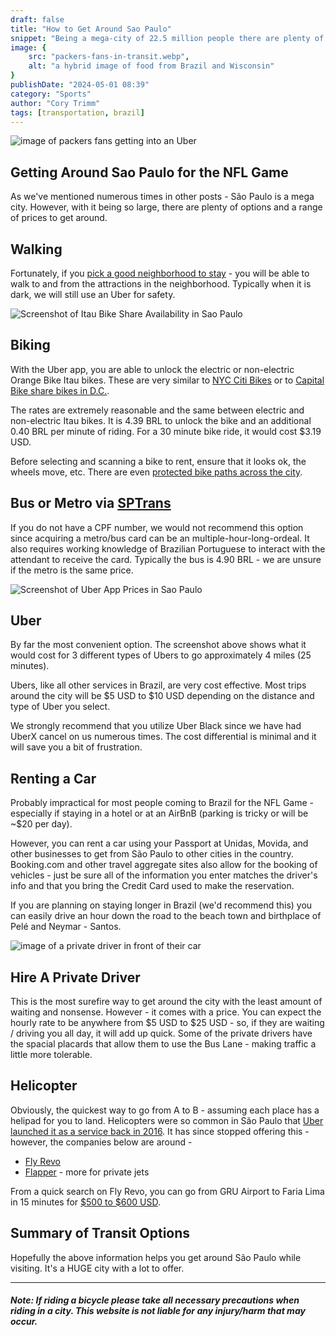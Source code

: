 ```yaml
---
draft: false
title: "How to Get Around Sao Paulo"
snippet: "Being a mega-city of 22.5 million people there are plenty of ways to get from Point A to Point B."
image: {
    src: "packers-fans-in-transit.webp",
    alt: "a hybrid image of food from Brazil and Wisconsin"
}
publishDate: "2024-05-01 08:39"
category: "Sports"
author: "Cory Trimm"
tags: [transportation, brazil]
---
```


![image of packers fans getting into an Uber](../../../assets/packers-fans-in-transit.webp)

## Getting Around Sao Paulo for the NFL Game
As we've mentioned numerous times in other posts - São Paulo is a mega city. However, with it being so large, there are plenty of options and a range of prices to get around.

## Walking
Fortunately, if you [pick a good neighborhood to stay](/blog/where-to-stay-in-sao-paulo-for-nfl-game/) - you will be able to walk to and from the attractions in the neighborhood. Typically when it is dark, we will still use an Uber for safety.

![Screenshot of Itau Bike Share Availability in Sao Paulo](../../../assets/screenshots/bike-share.jpg)
## Biking
With the Uber app, you are able to unlock the electric or non-electric Orange Bike Itau bikes. These are very similar to [NYC Citi Bikes](https://citibikenyc.com/) or to [Capital Bike share bikes in D.C.](https://capitalbikeshare.com/).

The rates are extremely reasonable and the same between electric and non-electric Itau bikes. It is 4.39 BRL to unlock the bike and an additional 0.40 BRL per minute of riding. For a 30 minute bike ride, it would cost $3.19 USD.

Before selecting and scanning a bike to rent, ensure that it looks ok, the wheels move, etc. There are even [protected bike paths across the city](https://www.google.com/maps/d/viewer?mid=1TPU9-1i0WBqH5qTCCn9d-SxpAqU&hl=en_US&ll=-23.636774411965604%2C-46.690994830419925&z=12).

## Bus or Metro via [SPTrans](https://www.sptrans.com.br/)
If you do not have a CPF number, we would not recommend this option since acquiring a metro/bus card can be an multiple-hour-long-ordeal. It also requires working knowledge of Brazilian Portuguese to interact with the attendant to receive the card. Typically the bus is 4.90 BRL - we are unsure if the metro is the same price.

![Screenshot of Uber App Prices in Sao Paulo](../../../assets/screenshots/uber.jpg)
## Uber
By far the most convenient option. The screenshot above shows what it would cost for 3 different types of Ubers to go approximately 4 miles (25 minutes).

Ubers, like all other services in Brazil, are very cost effective. Most trips around the city will be $5 USD to $10 USD depending on the distance and type of Uber you select.

We strongly recommend that you utilize Uber Black since we have had UberX cancel on us numerous times. The cost differential is minimal and it will save you a bit of frustration.

## Renting a Car
Probably impractical for most people coming to Brazil for the NFL Game - especially if staying in a hotel or at an AirBnB (parking is tricky or will be ~$20 per day).

However, you can rent a car using your Passport at Unidas, Movida, and other businesses to get from São Paulo to other cities in the country. Booking.com and other travel aggregate sites also allow for the booking of vehicles - just be sure all of the information you enter matches the driver's info and that you bring the Credit Card used to make the reservation.

If you are planning on staying longer in Brazil (we'd recommend this) you can easily drive an hour down the road to the beach town and birthplace of Pelé and Neymar - Santos. 

![image of a private driver in front of their car](../../../assets/private-driver.webp)
## Hire A Private Driver
This is the most surefire way to get around the city with the least amount of waiting and nonsense. However - it comes with a price. You can expect the hourly rate to be anywhere from $5 USD to $25 USD - so, if they are waiting / driving you all day, it will add up quick. Some of the private drivers have the spacial placards that allow them to use the Bus Lane - making traffic a little more tolerable.

## Helicopter
Obviously, the quickest way to go from A to B - assuming each place has a helipad for you to land. Helicopters were so common in São Paulo that [Uber launched it as a service back in 2016](https://www.reuters.com/article/idUSKCN0Z005C/). It has since stopped offering this - however, the companies below are around - 
- [Fly Revo](https://flyrevo.com/pt-BR/home)
- [Flapper](https://flyflapper.com/en) - more for private jets

From a quick search on Fly Revo, you can go from GRU Airport to Faria Lima in 15 minutes for [$500 to $600 USD](https://flyrevo.com/pt-BR/booking/pick?zoom=13&type=departureFlight&destFlightHelipadDistrict=S%C3%A3o+Paulo&origFlightHelipadDistrict=Aeroporto+de+Guarulhos&totalPassengers=1&departureFlight.departureDate=2024-05-17T00%3A00%3A00.000Z&lat=-23.613018420086462&lng=-46.71003204822424).

## Summary of Transit Options
Hopefully the above information helps you get around São Paulo while visiting. It's a HUGE city with a lot to offer.

---
#### _Note: If riding a bicycle please take all necessary precautions when riding in a city. This website is not liable for any injury/harm that may occur._
